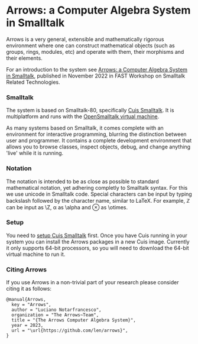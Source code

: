 # Arrows: a Computer Algebra System in Smalltalk
Arrows is a very general, extensible and mathematically rigorous environment where one can construct mathematical objects (such as groups, rings, modules, etc) and operate with them, their morphisms and their elements.

For an introduction to the system see [Arrows: a Computer Algebra System in Smalltalk](https://len.github.io/Arrows.pdf), published in November 2022 in FAST Workshop on Smalltalk Related Technologies.

### Smalltalk
The system is based on Smalltalk-80, specifically [Cuis Smalltalk](https://github.com/Cuis-Smalltalk/Cuis-Smalltalk-Dev). It is multiplatform and runs with the [OpenSmalltalk virtual machine](https://github.com/OpenSmalltalk/opensmalltalk-vm).

As many systems based on Smalltalk, it comes complete with an environment for interactive programming, blurring the distinction between user and programmer. It contains a complete development environment that allows you to browse classes, inspect objects, debug, and change anything 'live' while it is running.

### Notation
The notation is intended to be as close as possible to standard mathematical notation, yet adhering completly to Smalltalk syntax. For this we use unicode in Smalltalk code. Special characters can be input by typing backslash followed by the character name, similar to LaTeX. For example, ℤ can be input as \\Z, α as \\alpha and ⊗ as \\otimes.

### Setup
You need to [setup Cuis Smalltalk](https://github.com/Cuis-Smalltalk/Cuis-Smalltalk-Dev/blob/master/Documentation/GettingStarted.md) first. Once you have Cuis running in your system you can install the Arrows packages in a new Cuis image. Currently it only supports 64-bit processors, so you will need to download the 64-bit virtual machine to run it.

### Citing Arrows
If you use Arrows in a non-trivial part of your research please consider citing it as follows:

	@manual{Arrows,
	  key = "Arrows",
	  author = "Luciano Notarfrancesco",
	  organization = "The Arrows~Team",
	  title = "{The Arrows Computer Algebra System}",
	  year = 2023,
	  url = "\url{https://github.com/len/arrows}",
	}

